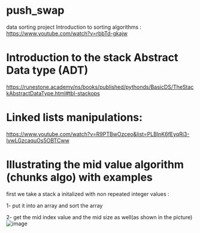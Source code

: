 # push_swap
data sorting project 
Introduction to sorting algorithms : https://www.youtube.com/watch?v=rbbTd-gkajw


# Introduction to the stack Abstract Data type (ADT)


https://runestone.academy/ns/books/published/pythonds/BasicDS/TheStackAbstractDataType.html#tbl-stackops

# Linked lists manipulations:

https://www.youtube.com/watch?v=R9PTBwOzceo&list=PLBlnK6fEyqRi3-lvwLGzcaquOs5OBTCww

# Illustrating the mid value algorithm (chunks algo) with examples

first we take a stack a initalized with non repeated integer values : 

1- put it into an array and sort the array

2- get the mid index value and the mid size as well(as shown in the picture)
![image](https://github.com/user-attachments/assets/a85753da-fc8d-4f60-98b3-eeda92cf619b)
